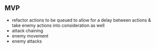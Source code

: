 ## MVP

-   refactor actions to be queued to allow for a delay between actions & take enemy actions into consideration as well
-   attack chaining
-   enemy movement
-   enemy attacks
